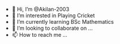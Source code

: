 - 👋 Hi, I’m @Akilan-2003
- 👀 I’m interested in Playing Cricket
- 🌱 I’m currently learning BSc Mathematics
- 💞️ I’m looking to collaborate on ...
- 📫 How to reach me ...

<!---
Akilan-2003/Akilan-2003 is a ✨ special ✨ repository because its `README.md` (this file) appears on your GitHub profile.
You can click the Preview link to take a look at your changes.
--->
